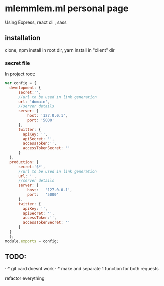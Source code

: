 # mlemmlem.ml personal page
Using Express, react cli , sass


## installation

clone, npm install in root dir, yarn install in "client" dir

### secret file 

In project root: 

```javascript
var config = {
  development: {
      secret:'',
      //url to be used in link generation
      url: 'domain',
      //server details
      server: {
          host: '127.0.0.1',
          port: '5000'
      },
      twitter: {
        apiKey: '',
        apiSecret: '',
        accessToken:'',
        accessTokenSecret: ''
      }
  },
  production: {
      secret:'$*',
      //url to be used in link generation
      url: '',
      //server details
      server: {
          host:   '127.0.0.1',
          port:   '5000'
      },
      twitter: {
        apiKey: '',
        apiSecret: '',
        accessToken:'',
        accessTokenSecret: ''
      }
  }
  };
module.exports = config;
```


## TODO: 
⋅⋅* git card doesnt work
⋅⋅* make and separate 1 function for both requests

refactor everything 